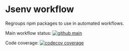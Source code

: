 # Jsenv workflow

Regroups npm packages to use in automated workflows.

Main workflow status: [![github main](https://github.com/jsenv/workflow/workflows/main/badge.svg)](https://github.com/jsenv/workflow/actions?workflow=main)

Code coverage: [![codecov coverage](https://codecov.io/gh/jsenv/workflow/branch/main/graph/badge.svg)](https://codecov.io/gh/jsenv/workflow)
